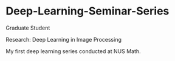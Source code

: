 # Deep-Learning-Seminar-Series
Graduate Student

Research: Deep Learning in Image Processing

My first deep learning series conducted at NUS Math.

